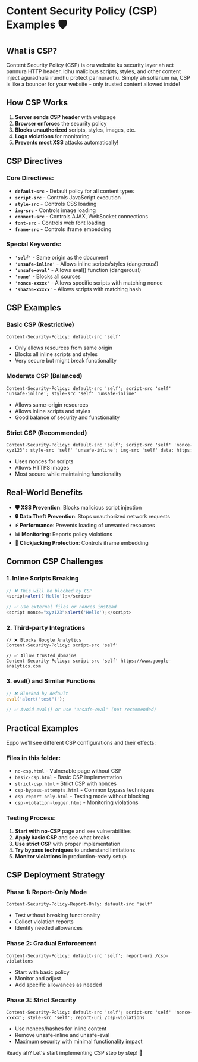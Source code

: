 # Content Security Policy (CSP) Examples 🛡️

## What is CSP?

Content Security Policy (CSP) is oru website ku security layer ah act pannura HTTP header. Idhu malicious scripts, styles, and other content inject aguradhula irundhu protect pannuradhu. Simply ah sollanum na, CSP is like a bouncer for your website - only trusted content allowed inside!

## How CSP Works

1. **Server sends CSP header** with webpage
2. **Browser enforces** the security policy
3. **Blocks unauthorized** scripts, styles, images, etc.
4. **Logs violations** for monitoring
5. **Prevents most XSS** attacks automatically!

## CSP Directives

### Core Directives:
- **`default-src`** - Default policy for all content types
- **`script-src`** - Controls JavaScript execution
- **`style-src`** - Controls CSS loading
- **`img-src`** - Controls image loading
- **`connect-src`** - Controls AJAX, WebSocket connections
- **`font-src`** - Controls web font loading
- **`frame-src`** - Controls iframe embedding

### Special Keywords:
- **`'self'`** - Same origin as the document
- **`'unsafe-inline'`** - Allows inline scripts/styles (dangerous!)
- **`'unsafe-eval'`** - Allows eval() function (dangerous!)
- **`'none'`** - Blocks all sources
- **`'nonce-xxxxx'`** - Allows specific scripts with matching nonce
- **`'sha256-xxxxx'`** - Allows scripts with matching hash

## CSP Examples

### Basic CSP (Restrictive)
```http
Content-Security-Policy: default-src 'self'
```
- Only allows resources from same origin
- Blocks all inline scripts and styles
- Very secure but might break functionality

### Moderate CSP (Balanced)
```http
Content-Security-Policy: default-src 'self'; script-src 'self' 'unsafe-inline'; style-src 'self' 'unsafe-inline'
```
- Allows same-origin resources
- Allows inline scripts and styles
- Good balance of security and functionality

### Strict CSP (Recommended)
```http
Content-Security-Policy: default-src 'self'; script-src 'self' 'nonce-xyz123'; style-src 'self' 'unsafe-inline'; img-src 'self' data: https:
```
- Uses nonces for scripts
- Allows HTTPS images
- Most secure while maintaining functionality

## Real-World Benefits

- **🛡️ XSS Prevention**: Blocks malicious script injection
- **🔒 Data Theft Prevention**: Stops unauthorized network requests
- **⚡ Performance**: Prevents loading of unwanted resources
- **📊 Monitoring**: Reports policy violations
- **🎯 Clickjacking Protection**: Controls iframe embedding

## Common CSP Challenges

### 1. **Inline Scripts Breaking**
```javascript
// ❌ This will be blocked by CSP
<script>alert('Hello');</script>

// ✅ Use external files or nonces instead
<script nonce="xyz123">alert('Hello');</script>
```

### 2. **Third-party Integrations**
```http
// ❌ Blocks Google Analytics
Content-Security-Policy: script-src 'self'

// ✅ Allow trusted domains
Content-Security-Policy: script-src 'self' https://www.google-analytics.com
```

### 3. **eval() and Similar Functions**
```javascript
// ❌ Blocked by default
eval('alert("test")');

// ✅ Avoid eval() or use 'unsafe-eval' (not recommended)
```

## Practical Examples

Eppo we'll see different CSP configurations and their effects:

### Files in this folder:
- `no-csp.html` - Vulnerable page without CSP
- `basic-csp.html` - Basic CSP implementation
- `strict-csp.html` - Strict CSP with nonces
- `csp-bypass-attempts.html` - Common bypass techniques
- `csp-report-only.html` - Testing mode without blocking
- `csp-violation-logger.html` - Monitoring violations

### Testing Process:
1. **Start with no-CSP** page and see vulnerabilities
2. **Apply basic CSP** and see what breaks
3. **Use strict CSP** with proper implementation
4. **Try bypass techniques** to understand limitations
5. **Monitor violations** in production-ready setup

## CSP Deployment Strategy

### Phase 1: Report-Only Mode
```http
Content-Security-Policy-Report-Only: default-src 'self'
```
- Test without breaking functionality
- Collect violation reports
- Identify needed allowances

### Phase 2: Gradual Enforcement
```http
Content-Security-Policy: default-src 'self'; report-uri /csp-violations
```
- Start with basic policy
- Monitor and adjust
- Add specific allowances as needed

### Phase 3: Strict Security
```http
Content-Security-Policy: default-src 'self'; script-src 'self' 'nonce-xxxxx'; style-src 'self'; report-uri /csp-violations
```
- Use nonces/hashes for inline content
- Remove unsafe-inline and unsafe-eval
- Maximum security with minimal functionality impact

Ready ah? Let's start implementing CSP step by step! 🚀 